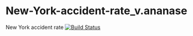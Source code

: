 # New-York-accident-rate_v.ananase
New York accident rate [![Build Status](https://travis-ci.org/itechartbigdatalab/NY-Accidents-Rate.svg?branch=master)](https://travis-ci.org/itechartbigdatalab/NY-Accidents-Rate)
